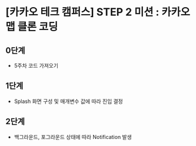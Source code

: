 # [카카오 테크 캠퍼스] STEP 2 미션 : 카카오맵 클론 코딩

## 0단계
- 5주차 코드 가져오기

## 1단계
- Splash 화면 구성 및 매개변수 값에 따라 진입 결정

## 2단계
- 백그라운드, 포그라운드 상태에 따라 Notification 발생
